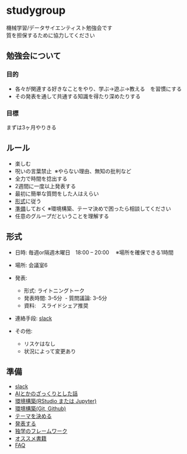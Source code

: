 # studygroup
機械学習/データサイエンティスト勉強会です  
質を担保するために協力してください

## 勉強会について
### 目的
- 各々が関連する好きなことをやり、学ぶ→遊ぶ→教える　を習慣にする
- その発表を通して共通する知識を得たり深めたりする

### 目標
まずは3ヶ月やりきる

## ルール
- 楽しむ
- 呪いの言葉禁止  ※やらない理由、無知の批判など
- 全力で時間を捻出する
- 2週間に一度以上発表する
- 最初に簡単な質問をした人はえらい
- [形式](#形式)に従う
- [準備](#準備)しておく  ※環境構築、テーマ決めで困ったら相談してください
- 任意のグループだということを理解する

## 形式
- 日時: 毎週or隔週木曜日　18:00 – 20:00　 ※場所を確保できる1時間
- 場所: 会議室6
- 発表:
  - 形式: ライトニングトーク
  - 発表時間: 3–5分
  - 質問議論: 3–5分
  - 資料:　スライドシェア推奨
  
- 連絡手段: [slack](slack.md)
- その他:
  - リスケはなし
  - 状況によって変更あり

## 準備
- [slack](slack.md)
- [AIとかのざっくりとした話](about_ai.md)
- [環境構築(RStudio または Jupyter)](editor.md)
- [環境構築(Git, Github)](git.md)
- [テーマを決める](theme.md)
- [発表する](presentation.md)
- [独学のフレームワーク](self_study.md)
- [オススメ書籍](books.md)
- [FAQ](faq.md) 

